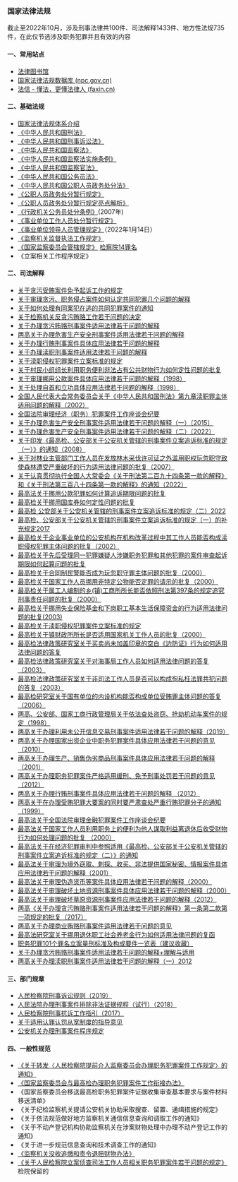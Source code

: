 ### 国家法律法规

截止至2022年10月，涉及刑事法律共100件、司法解释1433件、地方性法规735件，在此仅节选涉及职务犯罪并且有效的内容

#### 一、常用站点

- [法律图书馆](http://www.law-lib.com/)
- [国家法律法规数据库 (npc.gov.cn)](https://flk.npc.gov.cn/)
- [法信 - 懂法，更懂法律人 (faxin.cn)](https://wenshu.faxin.cn/wenshu/v2/)

#### 二、基础法规

- [国家法律法规体系介绍](doc/guofa/guofa001.md)
- [《中华人民共和国刑法》](doc/guofa/guofa002.md)
- [《中华人民共和国刑事诉讼法》](doc/guofa/guofa003.md)
- [《中华人民共和国监察法》](doc/guofa/guofa004.md)
- [《中华人民共和国监察法实施条例》](doc/guofa/guofa005.md)
- [《中华人民共和国监察官法》](doc/guofa/guofa006.md)
- [《中华人民共和国公务员法》](doc/guofa/guofa007.md)
- [《中华人民共和国公职人员政务处分法》](doc/guofa/guofa008.md)
- [《公职人员政务处分暂行规定》](doc/guofa/guofa009.md)
- [《公职人员政务处分暂行规定亮点解析》](doc/guofa/guofa0010.md)
- [《行政机关公务员处分条例》](doc/guofa/guofa0011.md)(2007年)
- [《事业单位工作人员处分暂行规定》](doc/guofa/guofa0012.md)
- [《事业单位领导人员管理规定》](doc/guofa/guofa0013.md)（2022年1月14日）
- [《监察机关监督执法工作规定》](doc/guofa/guofa0014.md)
- [《国家监察委员会管辖规定》](doc/guofa/guofa0015.md)  [检察院14罪名](doc/guofa/guofa0016.md)
- 《立案相关工作程序规定》

#### 二、司法解释 

- [关于贪污受贿案件免予起诉工作的规定](doc/guofa/guofa0018.md)
- [关于审理贪污、职务侵占案件如何认定共同犯罪几个问题的解释](doc/guofa/guofa0019.md)
- [ 关于如何处理有同案犯在逃的共同犯罪案件的通知](doc/guofa/guofa0020.md)
- [关于检察机关反贪污贿赂工作若干问题的决定](doc/guofa/guofa0021.md)
- [关于办理贪污贿赂刑事案件适用法律若干问题的解释](doc/guofa/guofa0022.md)
- [两高关于办理危害生产安全刑事案件适用法律若干问题的解释](doc/guofa/guofa0023.md)
- [关于办理行贿刑事案件具体应用法律若干问题的解释](doc/guofa/guofa0024.md)
- [关于办理渎职刑事案件适用法律若干问题的解释](doc/guofa/guofa0025.md)
- [关于渎职侵权犯罪案件立案标准的规定](doc/guofa/guofa0026.md)
- [关于村民小组组长利用职务便利非法占有公共财物行为如何定性问题的批复](doc/guofa/guofa0027.md)
- [关于审理挪用公款案件具体应用法律若干问题的解释（1998）](doc/guofa/guofa0028.md)
- [关于处理自首和立功具体应用法律若干问题的解释（1998）](doc/guofa/guofa0029.md)
- [全国人民代表大会常务委员会关于《中华人民共和国刑法》第九章渎职罪主体适用问题的解释（2002）](doc/guofa/guofa0044.md)
- [全国法院审理经济（职务）犯罪案件工作座谈会纪要](doc/guofa/guofa0045.md)
- [关于办理危害生产安全刑事案件适用法律若干问题的解释（一）〔2015〕](doc/guofa/guofa0046.md)
- [关于办理危害生产安全刑事案件适用法律若干问题的解释（二）〔2022〕](doc/guofa/guofa0047.md)
- [关于印发《最高检、公安部关于公安机关管辖的刑事案件立案追诉标准的规定（一）》的通知（2008）](doc/guofa/guofa0048.md)
- [关于对林业主管部门工作人员在发放林木采伐许可证之外滥用职权玩忽职守致使森林遭受严重破坏的行为适用法律问题的批复（2007）](doc/guofa/guofa0049.md)
- [关于认真贯彻执行全国人大常委会《关于刑法第二百九十四条第一款的解释》和《关于刑法第三百八十四条第一款的解释》的通知（2022）](doc/guofa/guofa0050.md)
- [最高法关于挪用公款犯罪如何计算追诉期限问题的批复](doc/guofa/guofa0051.md)
- [最高检关于挪用国库券如何定性问题的批复](doc/guofa/guofa0052.md)
- [最高检 公安部关于公安机关管辖的刑事案件立案追诉标准的规定（二）2022](doc/guofa/guofa0053.md)
- [最高检、公安部关于公安机关管辖的刑事案件立案追诉标准的规定（一）的补充规定2017](doc/guofa/guofa0054.md)
- [最高检关于企业事业单位的公安机构在机构改革过程中其工作人员能否构成渎职侵权犯罪主体问题的批复（2002）](doc/guofa/guofa0055.md)
- [最高检关于先后受理同一犯罪嫌疑人涉嫌职务犯罪和其他犯罪的案件审查起诉期限如何起算问题的批复](doc/guofa/guofa0056.md)
 - [最高检关于合同制民警能否成为玩忽职守罪主体问题的批复（2000）](doc/guofa/guofa0057.md)
- [最高检关于国家工作人员挪用非特定公物能否定罪的请示的批复（2000）](doc/guofa/guofa0058.md)
- [最高检关于属工人编制的乡(镇)工商所所长能否依照刑法第397条的规定追究刑事责任问题的批复（2000）](doc/guofa/guofa0059.md)
- [最高检关于挪用失业保险基金和下岗职工基本生活保障资金的行为适用法律问题的批复(2003)](doc/guofa/guofa0061.md)
- [最高检关于渎职侵权犯罪案件立案标准的规定](doc/guofa/guofa0062.md)
- [最高检关于镇财政所所长是否适用国家机关工作人员的批复（2000）](doc/guofa/guofa0063.md)
- [最高检法律政策研究室关于买卖尚未加盖印章的空白《边防证》行为如何适用法律问题的答复](doc/guofa/guofa0064.md)
- [最高检法律政策研究室关于对海事局工作人员如何适用法律问题的答复（2003）](doc/guofa/guofa0065.md)
 - [最高检法律政策研究室关于非司法工作人员是否可以构成徇私枉法罪共犯问题的答复（2003）](doc/guofa/guofa0067.md)
- [最高检研究室关于国有单位的内设机构能否构成单位受贿罪主体问题的答复 （2006）](doc/guofa/guofa0068.md)
- [两高、公安部、国家工商行政管理局关于依法查处盗窃、抢劫机动车案件的规定（1998）](doc/guofa/guofa0069.md)
- [两高关于办理利用未公开信息交易刑事案件适用法律若干问题的解释（2019）](doc/guofa/guofa0070.md)
- [两高关于办理国家出资企业中职务犯罪案件具体应用法律若干问题的意见（2010）](doc/guofa/guofa0072.md)
- [两高关于办理生产、销售伪劣商品刑事案件具体应用法律若干问题的解释（2001）](doc/guofa/guofa0073.md)
 - [两高关于办理职务犯罪案件严格适用缓刑、免予刑事处罚若干问题的意见（2012）](doc/guofa/guofa0074.md)
 - [两高关于办理行贿刑事案件具体应用法律若干问题的解释 （2012）](doc/guofa/guofa0075.md)
 - [两高关于在办理受贿犯罪大要案的同时要严肃查处严重行贿犯罪分子的通知 （1999）](doc/guofa/guofa0077.md)
 - [最高法关于全国法院审理金融犯罪案件工作座谈会纪要](doc/guofa/guofa0078.md)
 - [最高法关于国家工作人员利用职务上的便利为他人谋取利益离退休后收受财物行为如何处理问题的批复 （2000）](doc/guofa/guofa0079.md)
 - [最高法关于在经济犯罪审判中参照适用《最高检、公安部关于公安机关管辖的刑事案件立案追诉标准的规定（二）》的通知](doc/guofa/guofa0080.md)
 - [最高法关于审理为境外窃取、刺探、收买、非法提供国家秘密、情报案件具体应用法律若干问题的解释（2001）](doc/guofa/guofa0082.md)
 - [最高法关于审理伪造货币等案件具体应用法律若干问题的解释（2000）](doc/guofa/guofa0083.md)
 - [最高法关于审理破坏土地资源刑事案件具体应用法律若干问题的解释（2000）](doc/guofa/guofa0084.md)
 - [最高法关于审理破坏草原资源刑事案件应用法律若干问题的解释（2012）](doc/guofa/guofa0085.md)
 - [两高《关于办理贪污贿赂刑事案件适用法律若干问题的解释》第一条第二款第一项规定的批复（2017）](doc/guofa/guofa0086.md)
 - [两高关于办理商业贿赂刑事案件适用法律若干问题的意见](doc/guofa/guofa0087.md)
 - [最高法研究室关于挪用退休职工社会养老金行为如何适用法律问题的复函](doc/guofa/guofa0088.md)
 - [职务犯罪101个罪名立案量刑标准及构成要件一览表（建议收藏）](doc/guofa/guofa0089.md)
 - [关于办理贪污贿赂刑事案件适用法律若干问题的解释+理解与适用](doc/guofa/guofa0090.md)
 - [两高关于办理渎职刑事案件适用法律若干问题的解释（一）2012](doc/guofa/guofa0091.md)


#### 三、部门规章

- [人民检察院刑事诉讼规则（2019）](doc/guofa/guofa0030.md)
- [人民法院办理刑事案件排除非法证据规程（试行）（2018）](doc/guofa/guofa0031.md)
- [人民检察院刑事抗诉工作指引（2017）](doc/guofa/guofa0032.md)
- [关于适用认罪认罚从宽制度的指导意见](doc/guofa/guofa0033.md)
- [公安机关办理刑事案件程序规定](https://www.nia.gov.cn/News/files/c1460628/1461449.pdf)

#### 四、一般性规范

- [《关于转发〈人民检察院提前介入监察委员会办理职务犯罪案件工作规定〉的通知》](doc/guofa/guofa0034.md)
- [《国家监察委员会与最高检办理职务犯罪案件工作衔接办法》](doc/guofa/guofa0035.md)
- 《国家监察委员会移送最高检职务犯罪案件证据收集审查基本要求与案件材料移送清单》
- 《关于纪检监察机关提请公安机关协助采取搜查、留置、通缉措施的规定》
- 《关于依法规范做好地方监察机关通信信息查询和调取工作的通知》
- 《关于不动产登记机构协助监察机关在涉案财物处理中办理不动产登记工作的通知》
- 《关于进一步规范信息查询和技术调查工作的通知》
- [《监察机关没收追缴和责令退赔财物办法》](doc/guofa/guofa0041.md)
- [《关于人民检察院立案侦查司法工作人员相关职务犯罪案件若干问题的规定》 ](doc/guofa/guofa0042.md) 检院保留的